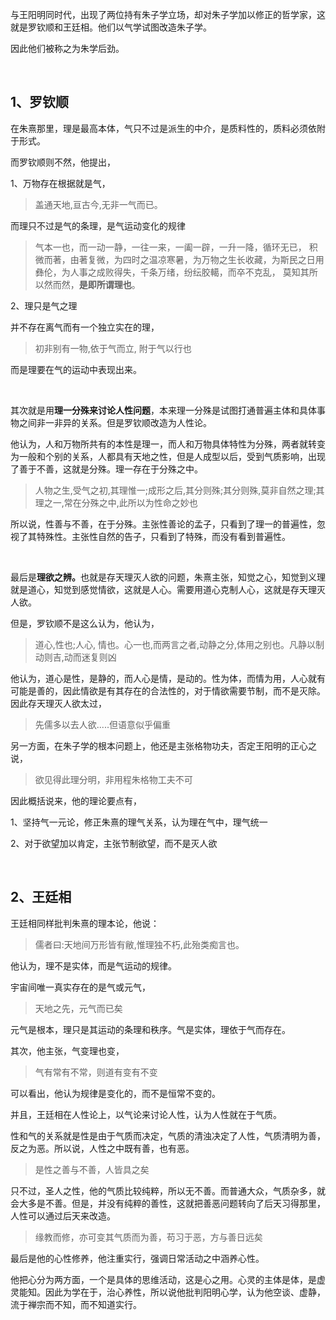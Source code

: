 <p>与王阳明同时代，出现了两位持有朱子学立场，却对朱子学加以修正的哲学家，这就是罗钦顺和王廷相。他们以气学试图改造朱子学。</p><p>因此他们被称之为朱学后劲。</p><p><br></p><h2>1、罗钦顺</h2><p>在朱熹那里，理是最高本体，气只不过是派生的中介，是质料性的，质料必须依附于形式。</p><p>而罗钦顺则不然，他提出，</p><p>1、万物存在根据就是气，</p><blockquote>盖通天地,亘古今,无非一气而已。</blockquote><p>而理只不过是气的条理，是气运动变化的规律</p><blockquote>气本一也，而一动一静，一往一来，一阖一辟，一升一降，循环无已， 积微而著，由著复微，为四时之温凉寒暑，为万物之生长收藏，为斯民之日用彝伦，为人事之成败得失，千条万绪，纷纭胶轕，而卒不克乱， 莫知其所以然而然，<b>是即所谓理也</b>。</blockquote><p>2、理只是气之理</p><p>并不存在离气而有一个独立实在的理，</p><blockquote>初非别有一物,依于气而立, 附于气以行也</blockquote><p>而是理要在气的运动中表现出来。</p><p><br></p><p>其次就是用<b>理一分殊来讨论人性问题</b>，本来理一分殊是试图打通普遍主体和具体事物之间非一非异的关系。但是罗钦顺改造为人性论。</p><p>他认为，人和万物所共有的本性是理一，而人和万物具体特性为分殊，两者就转变为一般和个别的关系，人都具有天地之性，但是人成型以后，受到气质影响，出现了善于不善，这就是分殊。理一存在于分殊之中。</p><blockquote>人物之生,受气之初,其理惟一;成形之后,其分则殊;其分则殊,莫非自然之理;其理之一,常在分殊之中,此所以为性命之妙也</blockquote><p>所以说，性善与不善，在于分殊。主张性善论的孟子，只看到了理一的普遍性，忽视了其特殊性。主张性自然的告子，只看到了特殊，而没有看到普遍性。</p><p><br></p><p>最后是<b>理欲之辨。</b>也就是存天理灭人欲的问题，朱熹主张，知觉之心，知觉到义理就是道心，知觉到感觉情欲，这就是人心。需要用道心克制人心，这就是存天理灭人欲。</p><p>但是，罗钦顺不是这么认为，他认为，</p><blockquote>道心,性也;人心, 情也。心一也,而两言之者,动静之分,体用之别也。凡静以制动则吉,动而迷复则凶</blockquote><p>他认为，道心是性，是静的，而人心是情，是动的。性为体，而情为用，人心就有可能是善的，因此情欲是有其存在的合法性的，对于情欲需要节制，而不是灭除。因此存天理灭人欲太过，</p><blockquote>先儒多以去人欲.....但语意似乎偏重</blockquote><p>另一方面，在朱子学的根本问题上，他还是主张格物功夫，否定王阳明的正心之说，</p><blockquote>欲见得此理分明，非用程朱格物工夫不可</blockquote><p>因此概括说来，他的理论要点有，</p><p>1、坚持气一元论，修正朱熹的理气关系，认为理在气中，理气统一</p><p>2、对于欲望加以肯定，主张节制欲望，而不是灭人欲</p><p><br></p><h2>2、王廷相</h2><p>王廷相同样批判朱熹的理本论，他说：</p><blockquote>儒者曰:天地间万形皆有敝,惟理独不朽,此殆类痴言也。</blockquote><p>他认为，理不是实体，而是气运动的规律。</p><p>宇宙间唯一真实存在的是气或元气，</p><blockquote>天地之先，元气而已矣</blockquote><p>元气是根本，理只是其运动的条理和秩序。气是实体，理依于气而存在。</p><p>其次，他主张，气变理也变，</p><blockquote>气有常有不常，则道有变有不变</blockquote><p>可以看出，他认为规律是变化的，而不是恒常不变的。</p><p>并且，王廷相在人性论上，以气论来讨论人性，认为人性就在于气质。</p><p>性和气的关系就是性是由于气质而决定，气质的清浊决定了人性，气质清明为善，反之为恶。所以说，人性之中既有善，也有恶。</p><blockquote>是性之善与不善，人皆具之矣</blockquote><p>只不过，圣人之性，他的气质比较纯粹，所以无不善。而普通大众，气质杂多，就会大多是不善。但是，并没有纯粹的善性，这就把善恶问题转向了后天习得那里，人性可以通过后天来改造。</p><blockquote>缘教而修，亦可变其气质而为善，苟习于恶，方与善日远矣</blockquote><p>最后是他的心性修养，他注重实行，强调日常活动之中涵养心性。</p><p>他把心分为两方面，一个是具体的思维活动，这是心之用。心灵的主体是体，是虚灵能知。因此为学在于，治心养性，所以说他批判阳明心学，认为他空谈、虚静，流于禅宗而不知，而不知道实行。</p><p></p><p></p><p></p><p></p><p></p><p></p>